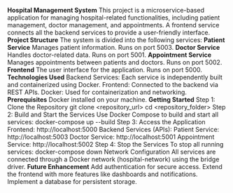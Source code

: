 **Hospital Management System**
This project is a microservice-based application for managing hospital-related functionalities, including patient management, doctor management, and appointments.
A frontend service connects all the backend services to provide a user-friendly interface.
**Project Structure**
The system is divided into the following services:
**Patient Service**
Manages patient information.
Runs on port 5003.
**Doctor Service**
Handles doctor-related data.
Runs on port 5001.
**Appointment Service**
Manages appointments between patients and doctors.
Runs on port 5002.
**Frontend**
The user interface for the application.
Runs on port 5000.
**Technologies Used**
Backend Services: Each service is independently built and containerized using Docker.
Frontend: Connected to the backend via REST APIs.
Docker: Used for containerization and networking.
**Prerequisites**
Docker installed on your machine.
**Getting Started**
Step 1: Clone the Repository
git clone <repository_url>
cd <repository_folder>
Step 2: Build and Start the Services
Use Docker Compose to build and start all services:
docker-compose up --build
Step 3: Access the Application
Frontend: http://localhost:5000
Backend Services (APIs):
Patient Service: http://localhost:5003
Doctor Service: http://localhost:5001
Appointment Service: http://localhost:5002
Step 4: Stop the Services
To stop all running services:
docker-compose down
Network Configuration
All services are connected through a Docker network (hospital-network) using the bridge driver.
**Future Enhancement**
Add authentication for secure access.
Extend the frontend with more features like dashboards and notifications.
Implement a database for persistent storage.
